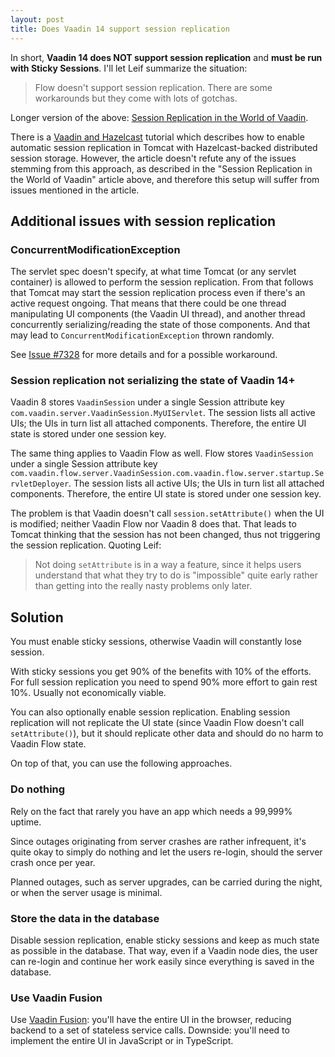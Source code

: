 ```yaml
---
layout: post
title: Does Vaadin 14 support session replication
---
```


In short, **Vaadin 14 does NOT support session replication** and **must be run with Sticky Sessions**. I'll let Leif summarize the situation:

> Flow doesn't support session replication. There are some workarounds but they come with lots of gotchas.

Longer version of the above: [Session Replication in the World of Vaadin](https://vaadin.com/blog/session-replication-in-the-world-of-vaadin).

There is a [Vaadin and Hazelcast](https://vaadin.com/learn/tutorials/hazelcast) tutorial
which describes how to enable automatic session replication in Tomcat with Hazelcast-backed
distributed session storage. However, the article doesn't refute any of the issues stemming from this approach,
as described in the "Session Replication in the World of Vaadin" article above, and
therefore this setup will suffer from issues mentioned in the article.

## Additional issues with session replication

### ConcurrentModificationException

The servlet spec doesn't specify, at what time Tomcat (or any servlet container) is
allowed to perform the session replication. From that follows that Tomcat may
start the session replication process even if there's an active request ongoing.
That means that there could be one thread manipulating UI components (the Vaadin UI thread),
and another thread concurrently serializing/reading the state of those components.
And that may lead to `ConcurrentModificationException` thrown randomly.

See [Issue #7328](https://github.com/vaadin/framework/issues/7328) for more details
and for a possible workaround.

### Session replication not serializing the state of Vaadin 14+

Vaadin 8 stores `VaadinSession` under a single Session attribute key `com.vaadin.server.VaadinSession.MyUIServlet`.
The session lists all active UIs; the UIs in turn list all attached components. Therefore,
the entire UI state is stored under one session key.

The same thing applies to Vaadin Flow as well.
Flow stores `VaadinSession` under a single Session attribute key `com.vaadin.flow.server.VaadinSession.com.vaadin.flow.server.startup.ServletDeployer`.
The session lists all active UIs; the UIs in turn list all attached components. Therefore,
the entire UI state is stored under one session key.

The problem is that Vaadin doesn't call `session.setAttribute()` when the UI is modified; neither Vaadin Flow nor Vaadin 8 does that.
That leads to Tomcat thinking that the session has not been changed, thus not
triggering the session replication. Quoting Leif:

> Not doing `setAttribute` is in a way a feature, since it helps users
> understand that what they try to do is "impossible" quite early rather than
> getting into the really nasty problems only later.

## Solution

You must enable sticky sessions, otherwise Vaadin will constantly lose session.

With sticky sessions you get 90% of the benefits with 10% of the efforts.
For full session replication you need to spend 90% more effort to gain rest 10%.
Usually not economically viable.

You can also optionally enable session replication. Enabling session replication
will not replicate the UI state (since Vaadin Flow doesn't call `setAttribute()`),
but it should replicate other data and should do no harm to Vaadin Flow state.

On top of that, you can use the following approaches.

### Do nothing

Rely on the fact that rarely you have an app which needs a 99,999% uptime.

Since outages originating from server crashes are rather infrequent, it's quite okay
to simply do nothing and let the users re-login, should the server crash once per year.

Planned outages, such as server upgrades, can be carried during the night, or when
the server usage is minimal.

### Store the data in the database

Disable session replication, enable sticky sessions and keep as much state as possible
in the database. That way, even if a Vaadin node dies, the user can re-login and continue
her work easily since everything is saved in the database.

### Use Vaadin Fusion

Use [Vaadin Fusion](https://vaadin.com/blog/reintroducing-vaadin-flow-and-fusion):
you'll have the entire UI in the browser, reducing backend to a set of stateless service calls.
Downside: you'll need to implement the entire UI in JavaScript or in TypeScript.

